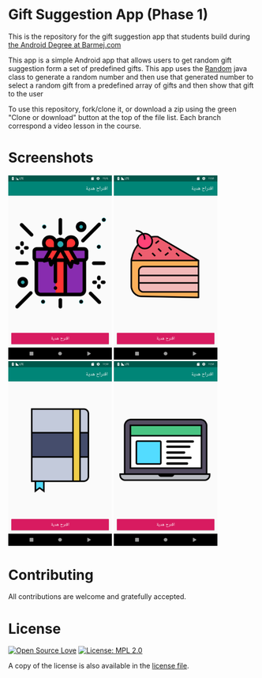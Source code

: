 # Gift Suggestion App (Phase 1)

This is the repository for the gift suggestion app that students build during [the Android Degree at Barmej.com](https://www.barmej.com/degree/android)

This app is a simple Android app that allows users to get random gift suggestion form a set of predefined gifts. This app uses the [Random](https://docs.oracle.com/javase/8/docs/api/java/util/Random.html) java class to generate a random number and then use that generated number to select a random gift from a predefined array of gifts and then show that gift to the user

To use this repository, fork/clone it, or download a zip using the green "Clone or download" button at the top of the file list. Each branch correspond a video lesson in the course.

# Screenshots
<img src="screenshots/screen_1.png" width="210"> <img src="screenshots/screen_2.png" width="210"> <img src="screenshots/screen_3.png" width="210"> <img src="screenshots/screen_4.png" width="210">

# Contributing
All contributions are welcome and gratefully accepted.

# License
[![Open Source Love](https://badges.frapsoft.com/os/v1/open-source.svg?v=103)](https://github.com/ellerbrock/open-source-badges/)
[![License: MPL 2.0](https://img.shields.io/badge/License-MPL%202.0-brightgreen.svg)](https://opensource.org/licenses/MPL-2.0)

A copy of the license is also available in the [license file](LICENSE).




